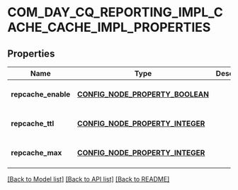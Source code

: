 # COM_DAY_CQ_REPORTING_IMPL_CACHE_CACHE_IMPL_PROPERTIES

## Properties
Name | Type | Description | Notes
------------ | ------------- | ------------- | -------------
**repcache_enable** | [**CONFIG_NODE_PROPERTY_BOOLEAN**](configNodePropertyBoolean.md) |  | [optional] [default to null]
**repcache_ttl** | [**CONFIG_NODE_PROPERTY_INTEGER**](configNodePropertyInteger.md) |  | [optional] [default to null]
**repcache_max** | [**CONFIG_NODE_PROPERTY_INTEGER**](configNodePropertyInteger.md) |  | [optional] [default to null]

[[Back to Model list]](../README.md#documentation-for-models) [[Back to API list]](../README.md#documentation-for-api-endpoints) [[Back to README]](../README.md)


